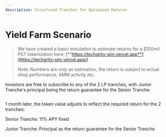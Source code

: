 ```yaml
---
description: Structured Tranches for Optimized Returns
---
```


# Yield Farm Scenario

> We have created a basic simulation to estimate returns for a $100mil PST tokenization here: [**https://techgrity-sim.vercel.app**](https://techgrity-sim.vercel.app/)
>
> Note: Numbers are only an estimation, the return is subject to actual shop performance, AMM activity etc.

Investors are free to subscribe to any of the 2 LP tranches, with Junior Tranche's principal being the return guarantee for the Senior Tranche

<figure><img src="../.gitbook/assets/Screenshot 2025-02-11 at 10.12.42 AM.png" alt=""><figcaption></figcaption></figure>

1 month later, the token value adjusts to reflect the required return for the 2 tranches:

Senior Tranche: 11% APY fixed

Junior Tranche: Principal as the return guarantee for the Senior Tranche

<figure><img src="../.gitbook/assets/Screenshot 2025-02-11 at 10.22.29 AM (1).png" alt=""><figcaption></figcaption></figure>
